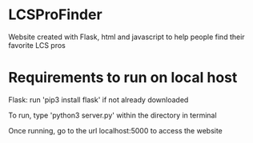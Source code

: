 # LCSProFinder
Website created with Flask, html and javascript to help people find their favorite LCS pros

# Requirements to run on local host
Flask: run 'pip3 install flask' if not already downloaded

To run, type 'python3 server.py' within the directory in terminal

Once running, go to the url localhost:5000 to access the website
